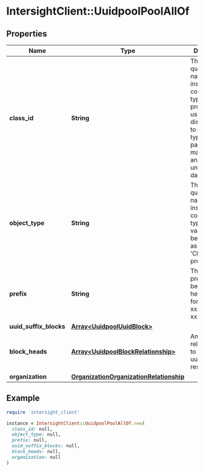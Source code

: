 # IntersightClient::UuidpoolPoolAllOf

## Properties

| Name | Type | Description | Notes |
| ---- | ---- | ----------- | ----- |
| **class_id** | **String** | The fully-qualified name of the instantiated, concrete type. This property is used as a discriminator to identify the type of the payload when marshaling and unmarshaling data. | [default to &#39;uuidpool.Pool&#39;] |
| **object_type** | **String** | The fully-qualified name of the instantiated, concrete type. The value should be the same as the &#39;ClassId&#39; property. | [default to &#39;uuidpool.Pool&#39;] |
| **prefix** | **String** | The UUID prefix must be in hexadecimal format xxxxxxxx-xxxx-xxxx. | [optional] |
| **uuid_suffix_blocks** | [**Array&lt;UuidpoolUuidBlock&gt;**](UuidpoolUuidBlock.md) |  | [optional] |
| **block_heads** | [**Array&lt;UuidpoolBlockRelationship&gt;**](UuidpoolBlockRelationship.md) | An array of relationships to uuidpoolBlock resources. | [optional][readonly] |
| **organization** | [**OrganizationOrganizationRelationship**](OrganizationOrganizationRelationship.md) |  | [optional] |

## Example

```ruby
require 'intersight_client'

instance = IntersightClient::UuidpoolPoolAllOf.new(
  class_id: null,
  object_type: null,
  prefix: null,
  uuid_suffix_blocks: null,
  block_heads: null,
  organization: null
)
```

